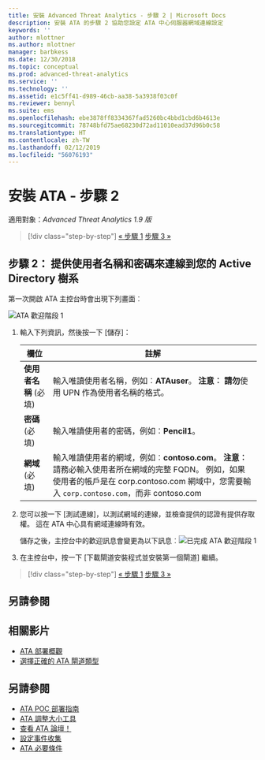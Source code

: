 ```yaml
---
title: 安裝 Advanced Threat Analytics - 步驟 2 | Microsoft Docs
description: 安裝 ATA 的步驟 2 協助您設定 ATA 中心伺服器網域連線設定
keywords: ''
author: mlottner
ms.author: mlottner
manager: barbkess
ms.date: 12/30/2018
ms.topic: conceptual
ms.prod: advanced-threat-analytics
ms.service: ''
ms.technology: ''
ms.assetid: e1c5ff41-d989-46cb-aa38-5a3938f03c0f
ms.reviewer: bennyl
ms.suite: ems
ms.openlocfilehash: ebe3878ff8334367fad5260bc4bbd1cbd6b4613e
ms.sourcegitcommit: 78748bfd75ae68230d72ad11010ead37d96b0c58
ms.translationtype: HT
ms.contentlocale: zh-TW
ms.lasthandoff: 02/12/2019
ms.locfileid: "56076193"
---
```

# <a name="install-ata---step-2"></a>安裝 ATA - 步驟 2

適用對象：*Advanced Threat Analytics 1.9 版*

> [!div class="step-by-step"]
> [« 步驟 1](install-ata-step1.md)
> [步驟 3 »](install-ata-step3.md)

## <a name="step-2-provide-a-username-and-password-to-connect-to-your-active-directory-forest"></a>步驟 2： 提供使用者名稱和密碼來連線到您的 Active Directory 樹系

第一次開啟 ATA 主控台時會出現下列畫面︰

![ATA 歡迎階段 1](media/ATA_1.7-welcome-provide-username.png)

1.  輸入下列資訊，然後按一下 [儲存]：

    |欄位|註解|
    |---------|------------|
    |**使用者名稱** (必填)|輸入唯讀使用者名稱，例如︰**ATAuser**。 **注意︰** **請勿**使用 UPN 作為使用者名稱的格式。|
    |**密碼** (必填)|輸入唯讀使用者的密碼，例如︰**Pencil1**。|
    |**網域** (必填)|輸入唯讀使用者的網域，例如︰**contoso.com**。 **注意︰** 請務必輸入使用者所在網域的完整 FQDN。 例如，如果使用者的帳戶是在 corp.contoso.com 網域中，您需要輸入 `corp.contoso.com`，而非 contoso.com|

2. 您可以按一下 [測試連線]，以測試網域的連線，並檢查提供的認證有提供存取權。 這在 ATA 中心具有網域連線時有效。    

    儲存之後，主控台中的歡迎訊息會變更為以下訊息︰![已完成 ATA 歡迎階段 1](media/ATA_1.7-welcome-provide-username-finished.png)

3. 在主控台中，按一下 [下載閘道安裝程式並安裝第一個閘道] 繼續。


> [!div class="step-by-step"]
> [« 步驟 1](install-ata-step1.md)
> [步驟 3 »](install-ata-step3.md)


## <a name="see-also"></a>另請參閱
## <a name="related-videos"></a>相關影片
- [ATA 部署概觀](https://channel9.msdn.com/Shows/Microsoft-Security/Overview-of-ATA-Deployment-in-10-Minutes)
- [選擇正確的 ATA 閘道類型](https://channel9.msdn.com/Shows/Microsoft-Security/ATA-Deployment-Choose-the-Right-Gateway-Type)


## <a name="see-also"></a>另請參閱
- [ATA POC 部署指南](http://aka.ms/atapoc)
- [ATA 調整大小工具](http://aka.ms/atasizingtool)
- [查看 ATA 論壇！](https://social.technet.microsoft.com/Forums/security/home?forum=mata)
- [設定事件收集](configure-event-collection.md)
- [ATA 必要條件](ata-prerequisites.md)
